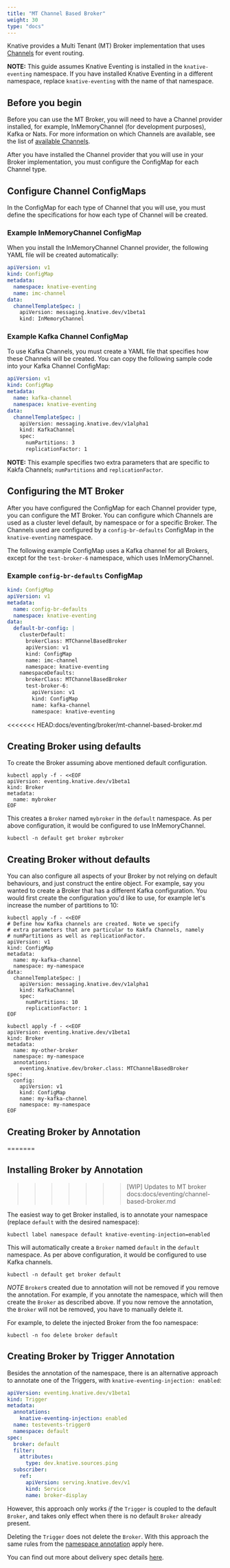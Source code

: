 ```yaml
---
title: "MT Channel Based Broker"
weight: 30
type: "docs"
---
```


Knative provides a Multi Tenant (MT) Broker implementation that uses [Channels](./channels/) for
event routing.

**NOTE:** This guide assumes Knative Eventing is installed in the `knative-eventing`
namespace. If you have installed Knative Eventing in a different namespace, replace
`knative-eventing` with the name of that namespace.

## Before you begin

Before you can use the MT Broker, you will need to have a Channel provider installed, for example, InMemoryChannel (for development purposes), Kafka or Nats.
For more information on which Channels are available, see the list of [available Channels](https://knative.dev/docs/eventing/channels/channels-crds/).

After you have installed the Channel provider that you will use in your Broker implementation, you must configure the ConfigMap for each Channel type.

## Configure Channel ConfigMaps

In the ConfigMap for each type of Channel that you will use, you must define the specifications for how each type of Channel will be created.

### Example InMemoryChannel ConfigMap

When you install the InMemoryChannel Channel provider, the following YAML file will be created automatically:

```yaml
apiVersion: v1
kind: ConfigMap
metadata:
  namespace: knative-eventing
  name: imc-channel
data:
  channelTemplateSpec: |
    apiVersion: messaging.knative.dev/v1beta1
    kind: InMemoryChannel
```

### Example Kafka Channel ConfigMap

To use Kafka Channels, you must create a YAML file that specifies how these Channels will be created.
You can copy the following sample code into your Kafka Channel ConfigMap:

```yaml
apiVersion: v1
kind: ConfigMap
metadata:
  name: kafka-channel
  namespace: knative-eventing
data:
  channelTemplateSpec: |
    apiVersion: messaging.knative.dev/v1alpha1
    kind: KafkaChannel
    spec:
      numPartitions: 3
      replicationFactor: 1
```

**NOTE:** This example specifies two extra parameters that are specific to Kakfa Channels; `numPartitions` and `replicationFactor`.

## Configuring the MT Broker

After you have configured the ConfigMap for each Channel provider type, you can configure the MT Broker.
You can configure which Channels are used as a cluster level default, by namespace or for a specific Broker.
The Channels used are configured by a `config-br-defaults` ConfigMap in the `knative-eventing` namespace.

The following example ConfigMap uses a Kafka channel for all Brokers, except for the `test-broker-6` namespace,  which uses InMemoryChannel.

### Example `config-br-defaults` ConfigMap

```yaml
kind: ConfigMap
apiVersion: v1
metadata:
  name: config-br-defaults
  namespace: knative-eventing
data:
  default-br-config: |
    clusterDefault:
      brokerClass: MTChannelBasedBroker
      apiVersion: v1
      kind: ConfigMap
      name: imc-channel
      namespace: knative-eventing
    namespaceDefaults:
      brokerClass: MTChannelBasedBroker
      test-broker-6:
        apiVersion: v1
        kind: ConfigMap
        name: kafka-channel
        namespace: knative-eventing
```

<<<<<<< HEAD:docs/eventing/broker/mt-channel-based-broker.md

## Creating Broker using defaults

To create the Broker assuming above mentioned default configuration.

```shell
kubectl apply -f - <<EOF
apiVersion: eventing.knative.dev/v1beta1
kind: Broker
metadata:
  name: mybroker
EOF
```

This creates a `Broker` named `mybroker` in the `default`
namespace. As per above configuration, it would be configured to use
InMemoryChannel.

```shell
kubectl -n default get broker mybroker
```

## Creating Broker without defaults

You can also configure all aspects of your Broker by not relying on
default behaviours, and just construct the entire object. For example,
say you wanted to create a Broker that has a different Kafka configuration.
You would first create the configuration you'd like to use, for example
let's increase the number of partitions to 10:

```shell
kubectl apply -f - <<EOF
# Define how Kafka channels are created. Note we specify
# extra parameters that are particular to Kakfa Channels, namely
# numPartitions as well as replicationFactor.
apiVersion: v1
kind: ConfigMap
metadata:
  name: my-kafka-channel
  namespace: my-namespace
data:
  channelTemplateSpec: |
    apiVersion: messaging.knative.dev/v1alpha1
    kind: KafkaChannel
    spec:
      numPartitions: 10
      replicationFactor: 1
EOF
```

```shell
kubectl apply -f - <<EOF
apiVersion: eventing.knative.dev/v1beta1
kind: Broker
metadata:
  name: my-other-broker
  namespace: my-namespace
  annotations:
    eventing.knative.dev/broker.class: MTChannelBasedBroker
spec:
  config:
    apiVersion: v1
    kind: ConfigMap
    name: my-kafka-channel
    namespace: my-namespace
EOF
```

## Creating Broker by Annotation
=======
## Installing Broker by Annotation
>>>>>>> [WIP] Updates to MT broker docs:docs/eventing/channel-based-broker.md

The easiest way to get Broker installed, is to annotate your namespace
(replace `default` with the desired namespace):

```shell
kubectl label namespace default knative-eventing-injection=enabled
```

This will automatically create a `Broker` named `default` in the `default`
namespace. As per above configuration, it would be configured to use Kafka
channels.

```shell
kubectl -n default get broker default
```

_NOTE_ `Broker`s created due to annotation will not be removed if you remove the
annotation. For example, if you annotate the namespace, which will then create
the `Broker` as described above. If you now remove the annotation, the `Broker`
will not be removed, you have to manually delete it.

For example, to delete the injected Broker from the foo namespace:

```shell
kubectl -n foo delete broker default
```

## Creating Broker by Trigger Annotation

Besides the annotation of the namespace, there is an alternative approach to annotate
one of the Triggers, with `knative-eventing-injection: enabled`:

```yaml
apiVersion: eventing.knative.dev/v1beta1
kind: Trigger
metadata:
  annotations:
    knative-eventing-injection: enabled
  name: testevents-trigger0
  namespace: default
spec:
  broker: default
  filter:
    attributes:
      type: dev.knative.sources.ping
  subscriber:
    ref:
      apiVersion: serving.knative.dev/v1
      kind: Service
      name: broker-display
```

However, this approach only works _if_ the `Trigger` is coupled to the default `Broker`, and takes only effect
when there is no default `Broker` already present.

Deleting the `Trigger` does not delete the `Broker`. With this approach the same rules from the
[namespace annotation](./#installing-broker-by-annotation) apply here.


You can find out more about delivery spec details [here](https://knative.dev/docs/eventing/event-delivery/).
